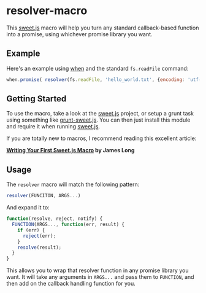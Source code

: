 resolver-macro
==============

This [sweet.js](http://sweetjs.org) macro will help you turn any standard callback-based function
into a promise, using whichever promise library you want.

## Example

Here's an example using [when](https://github.com/cujojs/when) and the standard `fs.readFile`
command:

```js
when.promise( resolver(fs.readFile, 'hello_world.txt', {encoding: 'utf-8'}) );
```

## Getting Started

To use the macro, take a look at the [sweet.js](http://sweetjs.org) project, or setup a grunt task
using something like [grunt-sweet.js](https://github.com/natefaubion/grunt-sweet.js). You can then
just install this module and require it when running [sweet.js](http://sweetjs.org).

If you are totally new to macros, I recommend reading this excellent article:

__[Writing Your First Sweet.js Macro](http://jlongster.com/Writing-Your-First-Sweet.js-Macro) by
James Long__

## Usage

The `resolver` macro will match the following pattern:

```js
resolver(FUNCITON, ARGS...)
```

And expand it to:

```js
function(resolve, reject, notify) {
  FUNCTION(ARGS..., function(err, result) {
    if (err) {
      reject(err);
    }
    resolve(result);
  }
}
```

This allows you to wrap that resolver function in any promise library you want. It will take
any arguments in `ARGS...` and pass them to `FUNCTION`, and then add on the callback handling
function for you.
